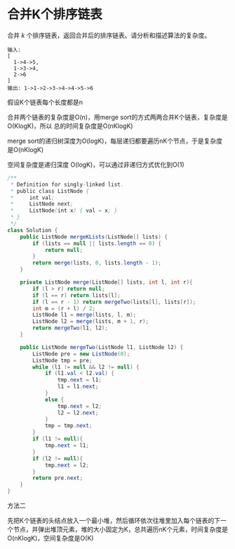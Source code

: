 # 合并K个排序链表

合并 _k_ 个排序链表，返回合并后的排序链表。请分析和描述算法的复杂度。

```text
输入:
[
  1->4->5,
  1->3->4,
  2->6
]
输出: 1->1->2->3->4->4->5->6
```

假设K个链表每个长度都是n

合并两个链表的复杂度是O\(n\)，用merge sort的方式两两合并K个链表，复杂度是O\(KlogK\)，所以 总的时间复杂度是O\(nKlogK\)

merge sort的递归树深度为O\(logK\)，每层递归都要遍历nK个节点，于是复杂度是O\(nKlogK\)

空间复杂度是递归深度 O\(logK\)，可以通过非递归方式优化到O\(1\)

```java
/**
 * Definition for singly-linked list.
 * public class ListNode {
 *     int val;
 *     ListNode next;
 *     ListNode(int x) { val = x; }
 * }
 */
class Solution {
    public ListNode mergeKLists(ListNode[] lists) {
        if (lists == null || lists.length == 0) {
            return null;
        }
        return merge(lists, 0, lists.length - 1);
    }

    private ListNode merge(ListNode[] lists, int l, int r){
        if (l > r) return null;
        if (l == r) return lists[l];
        if (l == r - 1) return mergeTwo(lists[l], lists[r]);
        int m = (r + l) / 2;
        ListNode l1 = merge(lists, l, m);
        ListNode l2 = merge(lists, m + 1, r);
        return mergeTwo(l1, l2);
    }

    public ListNode mergeTwo(ListNode l1, ListNode l2) {
        ListNode pre = new ListNode(0);
        ListNode tmp = pre;
        while (l1 != null && l2 != null) {
            if (l1.val < l2.val) {
                tmp.next = l1;
                l1 = l1.next;
            }
            else {
                tmp.next = l2;
                l2 = l2.next;
            }
            tmp = tmp.next;
        }
        if (l1 != null){
            tmp.next = l1;
        }
        if (l2 != null){
            tmp.next = l2;
        }
        return pre.next;
    }
}
```

方法二

先把K个链表的头结点放入一个最小堆，然后循环依次往堆里加入每个链表的下一个节点，并弹出堆顶元素，堆的大小固定为K，总共遍历nK个元素，时间复杂度是O\(nKlogK\)，空间复杂度是O\(K\)

